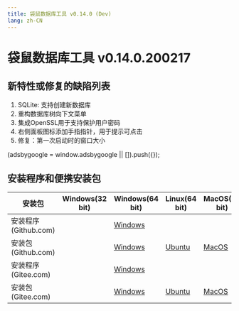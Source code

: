 ```yaml
---
title: 袋鼠数据库工具 v0.14.0 (Dev)
lang: zh-CN
---
```


# 袋鼠数据库工具 v0.14.0.200217

## 新特性或修复的缺陷列表
1. SQLite: 支持创建新数据库
2. 重构数据库树向下文菜单
3. 集成OpenSSL用于支持保护用户密码
4. 右侧面板图标添加手指指针，用于提示可点击
5. 修复：第一次启动时的窗口大小

<div>
    <script2 type="text/javascript" async="true" src="https://pagead2.googlesyndication.com/pagead/js/adsbygoogle.js" />
    <ins class="adsbygoogle"
        style="display:block; text-align:center;"
        data-ad-layout="in-article"
        data-ad-format="fluid"
        data-ad-client="ca-pub-3975819313740938"
        data-ad-slot="6760827895"></ins>
    <script2 type="text/javascript">
        (adsbygoogle = window.adsbygoogle || []).push({});
    </script2>
</div>


## 安装程序和便携安装包 <Badge text="链接已失效" type="warning"/>

| 安装包        | Windows(32 bit) | Windows(64 bit) | Linux(64 bit)   | MacOS(64 bit)   |
|-----------------|-----------------|-----------------|-----------------|-----------------|
| 安装程序<br/> (Github.com) | | [Windows](https://github.com/dbkangaroo/kangaroo/releases/download/v0.14.0.200217/Kangaroo_0.14.0.200217_win64.exe) | | |
| 安装包<br/> (Github.com)  | | [Windows](https://github.com/dbkangaroo/kangaroo/releases/download/v0.14.0.200217/Kangaroo_0.14.0.200217_win64.7z) | [Ubuntu](https://github.com/dbkangaroo/kangaroo/releases/download/v0.14.0.200217/Kangaroo_0.14.0.200217_ubuntu.zip) | [MacOS](https://github.com/dbkangaroo/kangaroo/releases/download/v0.14.0.200217/Kangaroo_0.14.0.200217_macos.zip) |
| 安装程序<br/> (Gitee.com) | | [Windows](https://gitee.com/dbkangaroo/kangaroo/attach_files/335051/download) | | |
| 安装包<br/> (Gitee.com)  | | [Windows](https://gitee.com/dbkangaroo/kangaroo/attach_files/335052/download) | [Ubuntu](https://gitee.com/dbkangaroo/kangaroo/attach_files/335048/download) | [MacOS](https://gitee.com/dbkangaroo/kangaroo/attach_files/335053/download) |